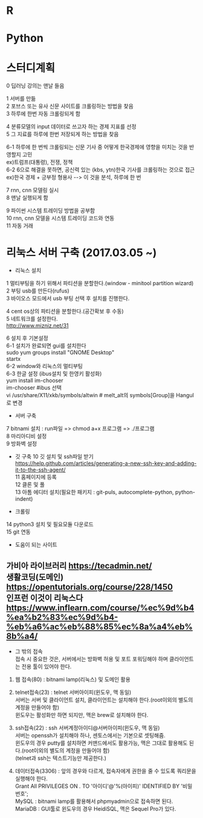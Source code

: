 # R
# Python

# 스터디계획

0 딥러닝 강의는 맨날 들음

1 서버를 만듦  
2 포브스 또는 유사 신문 사이트를 크롤링하는 방법을 찾음  
3 하루에 한번 자동 크롤링되게 함  

4 분류모델의 input 데이터로 쓰고자 하는 경제 지표를 선정  
5 그 지료를 하루에 한번 저장되게 하는 방법을 찾음  

6-1 하루에 한 번씩 크롤링되는 신문 기사 중 어떻게 한국경제에 영향을 미치는 것을 반영할지 고민  
ex)트럼프(대통령), 전쟁, 정책  
6-2 6으로 해결을 못하면, 공신력 있는 (kbs, ytn)한국 기사를 크롤링하는 것으로 접근  
ex)한국 경제 + 긍부정 형용사 --> 이 것을 분석, 하루에 한 번  

7 rnn, cnn 모델링 실시  
8 맨날 실행되게 함  

9 파이썬 시스템 트레이딩 방법을 공부함  
10 rnn, cnn 모델을 시스템 트레이딩 코드와 연동  
11 자동 거래  


# 리눅스 서버 구축 (2017.03.05 ~)

- 리눅스 설치

1 멀티부팅을 하기 위해서 파티션을 분할한다.(window - minitool partition wizard)  
2 부팅 usb를 만든다(rufus)  
3 바이오스 모드에서 usb 부팅 선택 후 설치를 진행한다.  

4 cent os상의 파티션을 분할한다.(공간확보 후 수동)  
5 네트워크를 설정한다.  
http://www.mizniz.net/31  

6 설치 후 기본설정  
6-1 설치가 완료되면 gui를 설치한다  
sudo yum groups install "GNOME Desktop"  
startx  
6-2 window와 리눅스의 멀티부팅  
6-3 한글 설정 (ibus설치 및 한영키 활성화)  
yum install im-chooser  
im-chooser #ibus 선택   
vi /usr/share/X11/xkb/symbols/altwin # melt_alt의 symbols[Group]을 Hangul로 변경  


- 서버 구축

7 bitnami 설치 : run파일 => chmod a+x 프로그램 => ./프로그램  
8 마리아디비 설정  
9 방화벽 설정  

- 깃 구축
10 깃 설치 및 ssh파일 받기  
https://help.github.com/articles/generating-a-new-ssh-key-and-adding-it-to-the-ssh-agent/   
11 홈페이지에 등록  
12 클론 및 풀  
13 아톰 에디터 설치(필요한 패키지 : git-puls, autocomplete-python, python-indent)  

- 크롤링

14 python3 설치 및 필요모듈 다운로드  
15 git 연동  

- 도움이 되는 사이트  

가비아 라이브러리
https://tecadmin.net/   
생활코딩(도메인) https://opentutorials.org/course/228/1450    
인프런 이것이 리눅스다 https://www.inflearn.com/course/%ec%9d%b4%ea%b2%83%ec%9d%b4-%eb%a6%ac%eb%88%85%ec%8a%a4%eb%8b%a4/  
---------------
- 그 밖의 접속      
접속 시 중요한 것은, 서버에서는 방화벽 허용 및 포트 포워딩해야 하며 클라이언트는 전용 툴이 있어야 한다.  

1. 웹 접속(80) : bitnami lamp(리눅스) 및 도메인 활용     

2. telnet접속(23) : telnet 서버아이피(윈도우, 맥 동일)   
서버는 서버 및 클라이언트 설치, 클라이언트는 설치해야 한다.(root이외의 별도의 계정을 만들어야 함)   
윈도우는 활성화만 하면 되지만, 맥은 brew로 설치해야 한다.

3. ssh접속(22) : ssh 서버계정아이디@서버아이피(윈도우, 맥 동일)   
서버는 openssh가 설치해야 하나, 센토스에서는 기본으로 셋팅해줌.    
윈도우의 경우 putty를 설치하면 커맨드에서도 활용가능, 맥은 그대로 활용해도 된다.(root이외의 별도의 계정을 만들어야 함)  
(telnet과 ssh는 텍스트기능만 제공한다.)  

4. 데이터접속(3306) : 앞의 경우와 다르게, 접속자에게 권한을 줄 수 있도록 쿼리문을 실행해야 한다.  
Grant All PRIVILEGES ON *.* TO '아이디'@'%(아이피)' IDENTIFIED BY '비밀번호';  
MySQL : bitnami lamp를 활용해서 phpmyadmin으로 접속하면 된다.  
MariaDB : GUI툴로 윈도우의 경우 HeidiSQL, 맥은 Sequel Pro가 있다.
